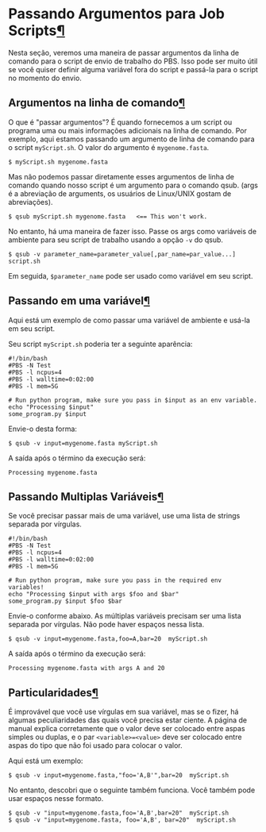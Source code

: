 Passando Argumentos para Job Scripts[¶](#passando-args-para-job-scripts "Permanent link")
=======================================================================================

Nesta seção, veremos uma maneira de passar argumentos da linha de comando para o script de envio de trabalho do PBS. Isso pode ser muito útil se você quiser definir alguma variável fora do script e passá-la para o script no momento do envio.

Argumentos na linha de comando[¶](#argumentos-na-linha-comando "Permanent link")
-------------------------------------------------------------------

O que é "passar argumentos"?   É quando fornecemos a um script ou programa uma ou mais informações adicionais na linha de comando. Por exemplo, aqui estamos passando um argumento de linha de comando para o script `myScript.sh`. O valor do argumento é `mygenome.fasta`.

```
$ myScript.sh mygenome.fasta
``` 

Mas não podemos passar diretamente esses argumentos de linha de comando quando nosso script é um argumento para o comando qsub. (args é a abreviação de arguments, os usuários de Linux/UNIX gostam de abreviações).

```
$ qsub myScript.sh mygenome.fasta   <== This won't work.
``` 

No entanto, há uma maneira de fazer isso. Passe os args como variáveis de ambiente para seu script de trabalho usando a opção `-v` do qsub.

```
$ qsub -v parameter_name=parameter_value[,par_name=par_value...] script.sh
``` 

Em seguida, `$parameter_name` pode ser usado como variável em seu script.

Passando em uma variável[¶](#passando-em-uma-variavel "Permanent link")
-------------------------------------------------------------------------------

Aqui está um exemplo de como passar uma variável de ambiente e usá-la em seu script.

Seu script `myScript.sh` poderia ter a seguinte aparência:

```
#!/bin/bash
#PBS -N Test
#PBS -l ncpus=4
#PBS -l walltime=0:02:00
#PBS -l mem=5G

# Run python program, make sure you pass in $input as an env variable.
echo "Processing $input"
some_program.py $input
``` 

Envie-o desta forma:

```
$ qsub -v input=mygenome.fasta myScript.sh
``` 

A saída após o término da execução será:
```
Processing mygenome.fasta
```

Passando Multiplas Variáveis[¶](#passando-multiplas-variaveis "Permanent link")
---------------------------------------------------------------------------------

Se você precisar passar mais de uma variável, use uma lista de strings separada por vírgulas.

```
#!/bin/bash
#PBS -N Test
#PBS -l ncpus=4
#PBS -l walltime=0:02:00
#PBS -l mem=5G

# Run python program, make sure you pass in the required env variables!
echo "Processing $input with args $foo and $bar"
some_program.py $input $foo $bar
``` 

Envie-o conforme abaixo. As múltiplas variáveis precisam ser uma lista separada por vírgulas. Não pode haver espaços nessa lista.

```
$ qsub -v input=mygenome.fasta,foo=A,bar=20  myScript.sh
``` 

A saída após o término da execução será: 
```
Processing mygenome.fasta with args A and 20
```

Particularidades[¶](#particularidades "Permanent link")
-----------------------------------

É improvável que você use vírgulas em sua variável, mas se o fizer, há algumas peculiaridades das quais você precisa estar ciente. A página de manual explica corretamente que o valor deve ser colocado entre aspas simples ou duplas, e o par `<variable>=<value>` deve ser colocado entre aspas do tipo que não foi usado para colocar o valor.

Aqui está um exemplo:

```
$ qsub -v input=mygenome.fasta,"foo='A,B'",bar=20  myScript.sh
``` 

No entanto, descobri que o seguinte também funciona. Você também pode usar espaços nesse formato.

```
$ qsub -v "input=mygenome.fasta,foo='A,B',bar=20"  myScript.sh
$ qsub -v "input=mygenome.fasta, foo='A,B', bar=20"  myScript.sh
``` 
